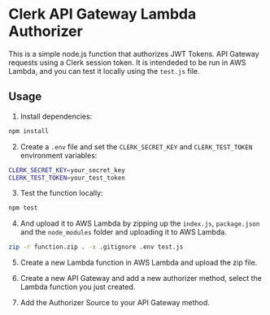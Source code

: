 # Clerk API Gateway Lambda Authorizer

This is a simple node.js function that authorizes JWT Tokens.  API Gateway requests using a Clerk session token. It is intendeded to be run in AWS Lambda, and you can test it locally using the `test.js` file.

## Usage

1. Install dependencies:

```bash
npm install
```

2. Create a `.env` file and set the `CLERK_SECRET_KEY` and `CLERK_TEST_TOKEN` environment variables:

```bash
CLERK_SECRET_KEY=your_secret_key
CLERK_TEST_TOKEN=your_test_token
```

3. Test the function locally:

```bash
npm test
```

4. And upload it to AWS Lambda by zipping up the `index.js`, `package.json` and the `node_modules` folder and uploading it to AWS Lambda.

```bash
zip -r function.zip . -x .gitignore .env test.js
```

5. Create a new Lambda function in AWS Lambda and upload the zip file.

6. Create a new API Gateway and add a new authorizer method, select the Lambda function you just created.

7. Add the Authorizer Source to your API Gateway method.
